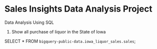# Sales Insights Data Analysis Project

Data Analysis Using SQL

1. Show all purchase of liquor in the State of Iowa

  SELECT * FROM `bigquery-public-data.iowa_liquor_sales.sales`;
